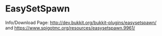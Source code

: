 # EasySetSpawn
Info/Download Page: http://dev.bukkit.org/bukkit-plugins/easysetspawn/ and https://www.spigotmc.org/resources/easysetspawn.9961/